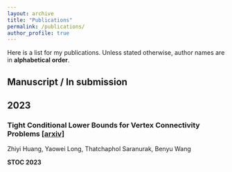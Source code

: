 ```yaml
---
layout: archive
title: "Publications"
permalink: /publications/
author_profile: true
---
```


Here is a list for my publications. Unless stated otherwise, author names are in **alphabetical order**. 

## Manuscript / In submission

## 2023

### Tight Conditional Lower Bounds for Vertex Connectivity Problems [[arxiv]](https://arxiv.org/abs/2212.00359)

Zhiyi Huang, Yaowei Long, Thatchaphol Saranurak, Benyu Wang

**STOC 2023**

